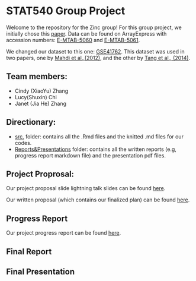 # STAT540 Group Project

Welcome to the repository for the Zinc group! For this group project, we initially chose this [paper](https://www.ncbi.nlm.nih.gov/pmc/articles/PMC5069352/). Data can be found on ArrayExpress with accession numbers: [E-MTAB-5060](https://www.ebi.ac.uk/biostudies/arrayexpress/studies/E-MTAB-5060) and [E-MTAB-5061](https://www.ebi.ac.uk/biostudies/arrayexpress/studies/E-MTAB-5061?accession=E-MTAB-5061).

We changed our dataset to this one: [GSE41762](https://www.ncbi.nlm.nih.gov/geo/query/acc.cgi?acc=GSE41762). This dataset was used in two papers, one by [Mahdi et al.,(2012)](https://pubmed.ncbi.nlm.nih.gov/23140642/), and the other by [Tang et al., (2014)](https://pubmed.ncbi.nlm.nih.gov/25298321/).

## Team members:

-   Cindy (XiaoYu) Zhang
-   Lucy(Shuxin) Chi
-   Janet (Jia He) Zhang

## Directionary: 

- [src.](https://github.com/STAT540-UBC-2023/project-zinc/tree/main/src.) folder: contains all the .Rmd files and the knitted .md files for our codes. 
- [Reports&Presentations]() folder: contains all the written reports (e.g, progress report markdown file) and the presentation pdf files. 



## Project Proprosal:

Our project proposal slide lightning talk slides can be found [here](https://github.com/STAT540-UBC-2023/project-zinc/blob/main/Project%20Proposal%20Lightning%20Talks.pdf).

Our written proposal (which contains our finalized plan) can be found [here](https://github.com/STAT540-UBC-2023/project-zinc/blob/main/Written%20Project%20Proposal.md).

## Progress Report

Our project progress report can be found [here](https://github.com/STAT540-UBC-2023/project-zinc/blob/main/progress_report.md).

## Final Report 

## Final Presentation 
